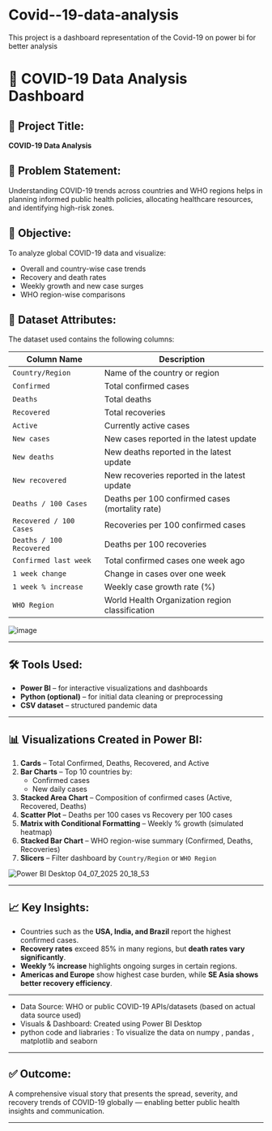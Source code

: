 # Covid--19-data-analysis
This project is a dashboard representation of the Covid-19 on power bi  for better analysis 
# 🦠 COVID-19 Data Analysis Dashboard

## 📌 Project Title:
**COVID-19 Data Analysis**

## 📖 Problem Statement:
Understanding COVID-19 trends across countries and WHO regions helps in planning informed public health policies, allocating healthcare resources, and identifying high-risk zones.

## 🎯 Objective:
To analyze global COVID-19 data and visualize:
- Overall and country-wise case trends
- Recovery and death rates
- Weekly growth and new case surges
- WHO region-wise comparisons

## 🧾 Dataset Attributes:
The dataset used contains the following columns:

| Column Name               | Description                                     |
|--------------------------|-------------------------------------------------|
| `Country/Region`         | Name of the country or region                   |
| `Confirmed`              | Total confirmed cases                          |
| `Deaths`                 | Total deaths                                   |
| `Recovered`              | Total recoveries                               |
| `Active`                 | Currently active cases                         |
| `New cases`              | New cases reported in the latest update        |
| `New deaths`             | New deaths reported in the latest update       |
| `New recovered`          | New recoveries reported in the latest update   |
| `Deaths / 100 Cases`     | Deaths per 100 confirmed cases (mortality rate)|
| `Recovered / 100 Cases`  | Recoveries per 100 confirmed cases             |
| `Deaths / 100 Recovered` | Deaths per 100 recoveries                      |
| `Confirmed last week`    | Total confirmed cases one week ago             |
| `1 week change`          | Change in cases over one week                  |
| `1 week % increase`      | Weekly case growth rate (%)                    |
| `WHO Region`             | World Health Organization region classification|

![image](https://github.com/user-attachments/assets/cf085908-30f7-486c-bb50-20d5567255b7)

---

## 🛠️ Tools Used:
- **Power BI** – for interactive visualizations and dashboards
- **Python (optional)** – for initial data cleaning or preprocessing
- **CSV dataset** – structured pandemic data

---

## 📊 Visualizations Created in Power BI:
1. **Cards** – Total Confirmed, Deaths, Recovered, and Active
2. **Bar Charts** – Top 10 countries by:
   - Confirmed cases
   - New daily cases
3. **Stacked Area Chart** – Composition of confirmed cases (Active, Recovered, Deaths)
4. **Scatter Plot** – Deaths per 100 cases vs Recovery per 100 cases
5. **Matrix with Conditional Formatting** – Weekly % growth (simulated heatmap)
6. **Stacked Bar Chart** – WHO region-wise summary (Confirmed, Deaths, Recoveries)
7. **Slicers** – Filter dashboard by `Country/Region` or `WHO Region`

![Power BI Desktop 04_07_2025 20_18_53](https://github.com/user-attachments/assets/9db0b80b-2f4e-42a8-b440-6cc9e58bd116)

---

## 📈 Key Insights:
- Countries such as the **USA, India, and Brazil** report the highest confirmed cases.
- **Recovery rates** exceed 85% in many regions, but **death rates vary significantly**.
- **Weekly % increase** highlights ongoing surges in certain regions.
- **Americas and Europe** show highest case burden, while **SE Asia shows better recovery efficiency**.

---

- Data Source: WHO or public COVID-19 APIs/datasets (based on actual data source used)
- Visuals & Dashboard: Created using Power BI Desktop
- python code and liabraries : To visualize the data on numpy , pandas , matplotlib and seaborn  

---

## ✅ Outcome:
A comprehensive visual story that presents the spread, severity, and recovery trends of COVID-19 globally — enabling better public health insights and communication.

---
